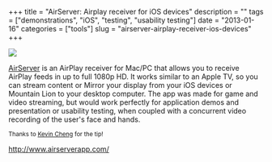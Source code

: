 +++
title = "AirServer: Airplay receiver for iOS devices"
description = ""
tags = ["demonstrations", "iOS", "testing", "usability testing"]
date = "2013-01-16"
categories = ["tools"]
slug = "airserver-airplay-receiver-ios-devices"
+++


<div class="tool-screenshot mb1"><a href="http://www.airserverapp.com/"><img id="bluga-thumbnail-2693" class="bluga-thumbnail custom" src="http://media.konigi.com/bluga/
wt522fc2a9d3fa1_custom.jpg"/></a></div><p><a href="http://www.airserverapp.com/">AirServer</a> is an AirPlay receiver for Mac/PC that allows you to receive AirPlay feeds in up to full 1080p HD. It works similar to an Apple TV, so you can stream content or Mirror your display from your iOS devices or Mountain Lion to your desktop computer. The app was made for game and video streaming, but would work perfectly for application demos and presentation or usability testing, when coupled with a concurrent video recording of the user's face and hands.</p>

<p><small>Thanks to <a href="http://kevnull.com/">Kevin Cheng</a> for the tip!</small></p>

  
<p><a href="http://www.airserverapp.com/">http://www.airserverapp.com/</a></p>
      
